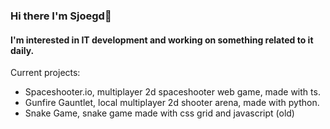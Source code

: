 ### Hi there I'm Sjoegd👋
#### I'm interested in IT development and working on something related to it daily.

Current projects:
- Spaceshooter.io, multiplayer 2d spaceshooter web game, made with ts.
- Gunfire Gauntlet, local multiplayer 2d shooter arena, made with python.
- Snake Game, snake game made with css grid and javascript (old)
